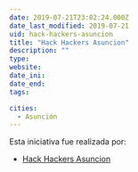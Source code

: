 ```yaml
---
date: 2019-07-21T23:02:24.000Z
date_last_modified: 2019-07-21
uid: hack-hackers-asuncion
title: "Hack Hackers Asuncion"
description: ""
type: 
website: 
date_ini: 
date_end: 
tags:

cities: 
  - Asunción
---
```


Esta iniciativa fue realizada por:

- [Hack Hackers Asuncion](/i/hack-hackers-asuncion.html)
